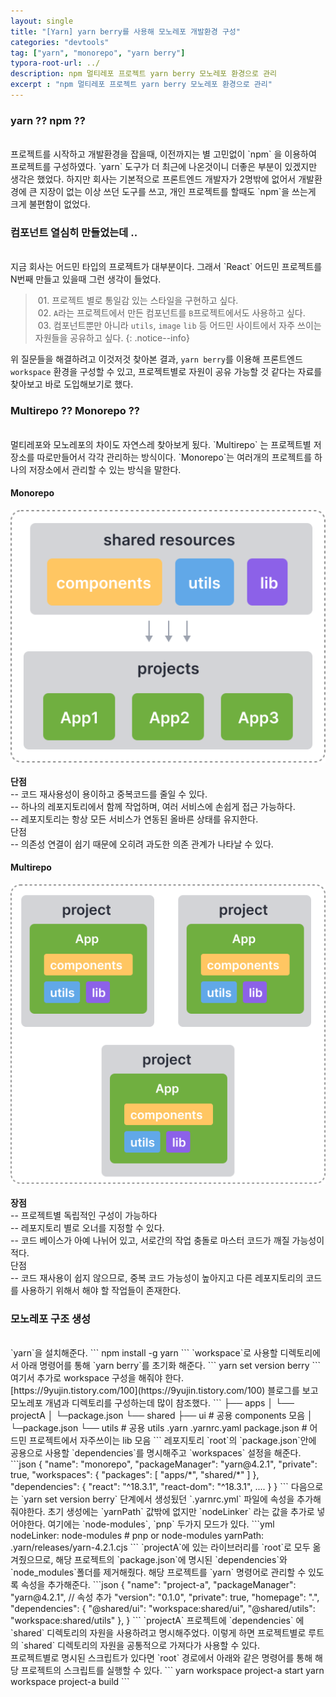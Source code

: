 ```yaml
---
layout: single
title: "[Yarn] yarn berry를 사용해 모노레포 개발환경 구성"
categories: "devtools"
tag: ["yarn", "monorepo", "yarn berry"]
typora-root-url: ../
description: npm 멀티레포 프로젝트 yarn berry 모노레포 환경으로 관리
excerpt : "npm 멀티레포 프로젝트 yarn berry 모노레포 환경으로 관리"
---
```


### yarn ?? npm ??
<br />
프로젝트를 시작하고 개발환경을 잡을때, 이전까지는 별 고민없이 `npm` 을 이용하여 프로젝트를 구성하였다. `yarn` 도구가 더 최근에 나온것이니 더좋은 부분이 있겠지만 생각은 했었다. 하지만 회사는 기본적으로 프론트엔드 개발자가 2명밖에 없어서 개발환경에 큰 지장이 없는 이상 쓰던 도구를 쓰고, 개인 프로젝트를 할때도 `npm`을 쓰는게 크게 불편함이 없었다.
<br />

### 컴포넌트 열심히 만들었는데 ..
<br />
지금 회사는 어드민 타입의 프로젝트가 대부분이다. 그래서 `React` 어드민 프로젝트를 N번째 만들고 있을때 그런 생각이 들었다.

>&nbsp;01. 프로젝트 별로 통일감 있는 스타일을 구현하고 싶다.<br />
>&nbsp;02. `A`라는 프로젝트에서 만든 컴포넌트를 `B`프로젝트에서도 사용하고 싶다.<br />
>&nbsp;03. 컴포넌트뿐만 아니라 `utils`, `image` `lib` 등 어드민 사이트에서 자주 쓰이는 자원들을 공유하고 싶다.
> {: .notice--info}

위 질문들을 해결하려고 이것저것 찾아본 결과, `yarn berry`를 이용해 프론트엔드 `workspace` 환경을 구성할 수 있고, 
프로젝트별로 자원이 공유 가능할 것 같다는 자료를 찾아보고 바로 도입해보기로 했다.

### Multirepo ?? Monorepo ??
<br />
멀티레포와 모노레포의 차이도 자연스레 찾아보게 됬다. `Multirepo` 는 프로젝트별 저장소를 따로만들어서 각각 관리하는 방식이다.
`Monorepo`는 여러개의 프로젝트를 하나의 저장소에서 관리할 수 있는 방식을 말한다.

#### Monorepo
<img src="/images/2024-05-17-yarn-01/monorepo.svg" alt="모노레포 구성도" style="zoom:200%;" />
<br />
<br />
<strong>단점</strong> <br />
-- 코드 재사용성이 용이하고 중복코드를 줄일 수 있다. <br />
-- 하나의 레포지토리에서 함께 작업하며, 여러 서비스에 손쉽게 접근 가능하다. <br />
-- 레포지토리는 항상 모든 서비스가 연동된 올바른 상태를 유지한다. <br /> 
단점 <br />
-- 의존성 연결이 쉽기 때문에 오히려 과도한 의존 관계가 나타날 수 있다. <br />

#### Multirepo
<img src="/images/2024-05-17-yarn-01/multirepo.svg" alt="멀티레포 구성도" style="zoom:200%;" />
<br />
<br />
<strong>장점</strong> <br />
-- 프로젝트별 독립적인 구성이 가능하다 <br />
-- 레포지토리 별로 오너를 지정할 수 있다. <br />
-- 코드 베이스가 아예 나뉘어 있고, 서로간의 작업 충돌로 마스터 코드가 깨질 가능성이 적다. <br /> 
단점 <br />
-- 코드 재사용이 쉽지 않으므로, 중복 코드 가능성이 높아지고 다른 레포지토리의 코드를 사용하기 위해서 해야 할 작업들이 존재한다. <br />

### 모노레포 구조 생성
<br />
`yarn`을 설치해준다. 
```
npm install -g yarn
```
`workspace`로 사용할 디렉토리에서 아래 명령어를 통해 `yarn berry`를 초기화 해준다.
```
yarn set version berry
```
여기서 추가로 workspace 구성을 해줘야 한다. 
<br />
[https://9yujin.tistory.com/100](https://9yujin.tistory.com/100) 블로그를 보고 모노레포 개념과 디렉토리를 구성하는데 많이 참조했다.
```
├── apps
│   └── projectA 
│       └─package.json
└── shared
    ├── ui # 공용 components 모음
    │   └─package.json
    └── utils # 공용 utils
.yarn 
.yarnrc.yaml
package.json  # 어드민 프로젝트에서 자주쓰이는 lib 모음
```
레포지토리 `root`의 `package.json`안에 공용으로 사용할  `dependencies`를 명시해주고 `workspaces` 설정을 해준다.
```json
{
  "name": "monorepo",
  "packageManager": "yarn@4.2.1",
  "private": true,
  "workspaces": {
    "packages": [
      "apps/*",
      "shared/*"
    ]
  },
  "dependencies": {
    "react": "^18.3.1",
    "react-dom": "^18.3.1",
    ....
  }
}
```
다음으로는 `yarn set version berry` 단계에서 생성됬던 `.yarnrc.yml` 파일에 속성을 추가해줘야한다. 초기 생성에는 `yarnPath` 값밖에 없지만  `nodeLinker` 라는 값을 추가로 넣어야한다. 여기에는 `node-modules`, `pnp` 두가지 모드가 있다.
```yml
nodeLinker: node-modules # pnp or node-modules
yarnPath: .yarn/releases/yarn-4.2.1.cjs
```
`projectA`에 있는 라이브러리를 `root`로 모두 옮겨줬으므로, 해당 프로젝트의 `package.json`에 명시된 `dependencies`와 `node_modules`폴더를 제거해줬다. 해당 프로젝트를 `yarn` 명령어로 관리할 수 있도록 속성을 추가해준다.
```json
{
  "name": "project-a",
  "packageManager": "yarn@4.2.1", // 속성 추가
  "version": "0.1.0",
  "private": true,
  "homepage": ".",
  "dependencies": {
    "@shared/ui": "workspace:shared/ui",
    "@shared/utils": "workspace:shared/utils"
  },
}
```
`projectA` 프로젝트에 `dependencies` 에 `shared` 디렉토리의 자원을 사용하려고 명시해주었다. 이렇게 하면 프로젝트별로 루트의 `shared` 디렉토리의 자원을 공통적으로 가져다가 사용할 수 있다.<br />
프로젝트별로 명시된 스크립트가 있다면 `root` 경로에서 아래와 같은 명령어를 통해 해당 프로젝트의 스크립트를 실행할 수 있다.
```
yarn workspace project-a start
yarn workspace project-a build
```